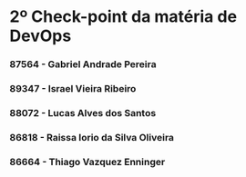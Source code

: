 # 2º Check-point da matéria de DevOps
### 87564 - Gabriel Andrade Pereira
### 89347 - Israel Vieira Ribeiro
### 88072 - Lucas Alves dos Santos 
### 86818  - Raissa Iorio da Silva Oliveira
### 86664 - Thiago Vazquez Enninger 
